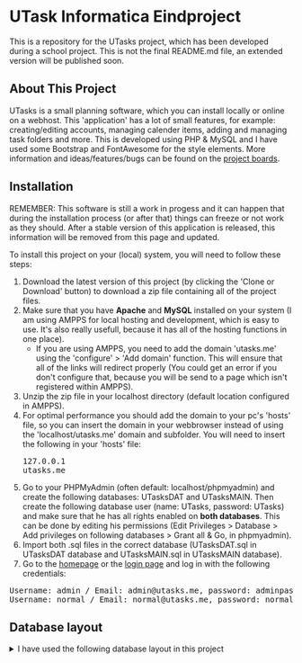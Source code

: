 # UTask Informatica Eindproject
This is a repository for the UTasks project, which has been developed during a school project. This is not the final README.md file, an extended version will be published soon.

## About This Project
UTasks is a small planning software, which you can install locally or online on a webhost. This 'application' has a lot of small features, for example: creating/editing accounts, managing calender items, adding and managing task folders and more. This is developed using PHP & MySQL and I have used some Bootstrap and FontAwesome for the style elements. More information and ideas/features/bugs can be found on the [project boards](https://github.com/Tonemon/UTasks/projects).

## Installation
REMEMBER: This software is still a work in progess and it can happen that during the installation process (or after that) things can freeze or not work as they should. After a stable version of this application is released, this information will be removed from this page and updated.

To install this project on your (local) system, you will need to follow these steps:
1. Download the latest version of this project (by clicking the 'Clone or Download' button) to download a zip file containing all of the project files.
2. Make sure that you have **Apache** and **MySQL** installed on your system (I am using AMPPS for local hosting and development, which is easy to use. It's also really usefull, because it has all of the hosting functions in one place).
      * If you are using AMPPS, you need to add the domain 'utasks.me' using the 'configure' > 'Add domain' function. This will ensure that all of the links will redirect properly (You could get an error if you don't configure that, because you will be send to a page which isn't registered within AMPPS).
3. Unzip the zip file in your localhost directory (default location configured in AMPPS).
4. For optimal performance you should add the domain to your pc's 'hosts' file, so you can insert the domain in your webbrowser instead of using the 'localhost/utasks.me' domain and subfolder.
You will need to insert the following in your 'hosts' file: <pre>127.0.0.1   utasks.me</pre>
5. Go to your PHPMyAdmin (often default: localhost/phpmyadmin) and create the following databases: UTasksDAT and UTasksMAIN. Then create the following database user (name: UTasks, password: UTasks) and make sure that he has all rights enabled on **both databases**. This can be done by editing his permissions (Edit Privileges > Database > Add privileges on following databases > Grant all & Go, in phpmyadmin).
6. Import both .sql files in the correct database (UTasksDAT.sql in UTasksDAT database and UTasksMAIN.sql in UTasksMAIN database).
7. Go to the <a href="http://utasks.me" target="_blank">homepage</a> or the <a href="http://utasks.me/login" target="_blank">login page</a> and log in with the following credentials:
<pre>Username: admin / Email: admin@utasks.me, password: adminpassword
Username: normal / Email: normal@utasks.me, password: normalpassword</pre>

## Database layout
<details>
  <summary>I have used the following database layout in this project</summary>
  <pre>UTasksDAT: label*userid* & tasks*userid* (two mysql tables per account)
UTasksMAIN: premiumreq, questions, users, usersclosed & usersnew</pre>
</details>